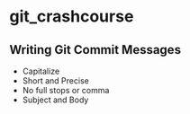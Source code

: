 # git_crashcourse

## Writing Git Commit Messages
- Capitalize
- Short and Precise
- No full stops or comma
- Subject and Body
